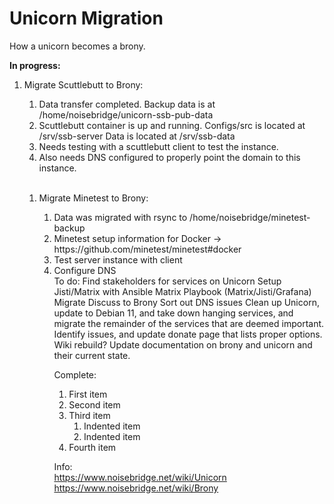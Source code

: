 # Unicorn Migration
How a unicorn becomes a brony.  

<b>In progress:</b>
<ol>
    <li>Migrate Scuttlebutt to Brony:</li>
    <ol>  
        <li>Data transfer completed.  Backup data is at /home/noisebridge/unicorn-ssb-pub-data</li>  
    <li>Scuttlebutt container is up and running.  Configs/src is located at /srv/ssb-server Data is located at /srv/ssb-data</li>
        <li>Needs testing with a scuttlebutt client to test the instance.</li>
        <li>Also needs DNS configured to properly point the domain to this instance.</li>
    </ol><br>
<ol>
    <li>Migrate Minetest to Brony:</li>
    <ol>
        <li>Data was migrated with rsync to /home/noisebridge/minetest-backup</li>
        <li>Minetest setup information for Docker -> https://github.com/minetest/minetest#docker</li>
        <li>Test server instance with client</li>
        <li>Configure DNS</li>  
To do:  
Find stakeholders for services on Unicorn  
Setup Jisti/Matrix with Ansible Matrix Playbook (Matrix/Jisti/Grafana)  
Migrate Discuss to Brony
Sort out DNS issues
Clean up Unicorn, update to Debian 11, and take down hanging services, and migrate the remainder of the services that are deemed important.  
Identify issues, and update donate page that lists proper options.  
Wiki rebuild?  
Update documentation on brony and unicorn and their current state.  
  
Complete:  

<ol> <li>First item</li> <li>Second item</li> <li>Third item <ol> <li>Indented item</li> <li>Indented item</li> </ol> </li> <li>Fourth item</li> </ol>



Info:  
https://www.noisebridge.net/wiki/Unicorn  
https://www.noisebridge.net/wiki/Brony  

